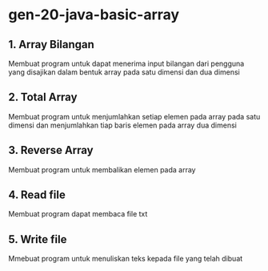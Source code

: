 # gen-20-java-basic-array

## 1. Array Bilangan
Membuat program untuk dapat menerima input bilangan dari pengguna yang disajikan dalam bentuk array pada satu dimensi dan dua dimensi

## 2. Total Array
Membuat program untuk menjumlahkan setiap elemen pada array pada satu dimensi dan menjumlahkan tiap baris elemen pada array dua dimensi

## 3. Reverse Array
Membuat program untuk membalikan elemen pada array

## 4. Read file
Membuat program dapat membaca file txt

## 5. Write file
Mmebuat program untuk menuliskan teks kepada file yang telah dibuat
